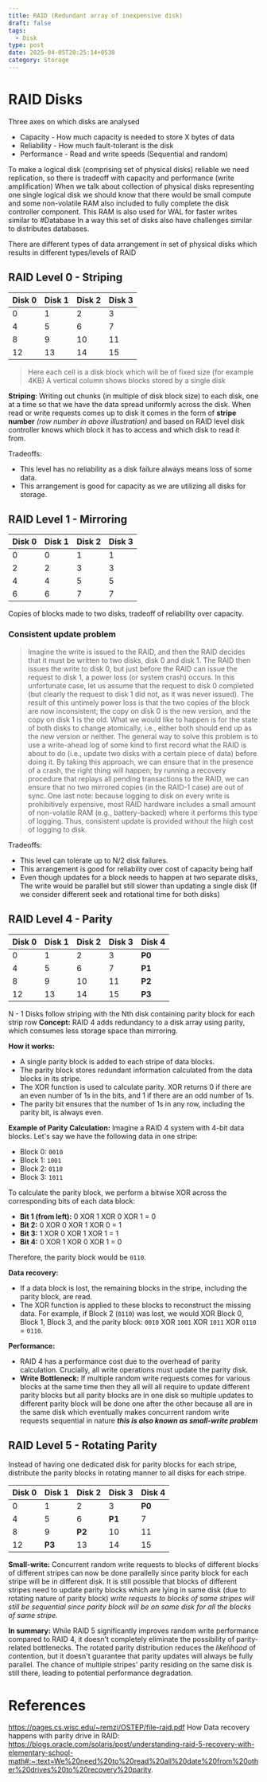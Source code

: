 ```yaml
---
title: RAID (Redundant array of inexpensive disk)
draft: false
tags:
  - Disk
type: post
date: 2025-04-05T20:25:14+0530
category: Storage
---
```


# RAID Disks

Three axes on which disks are analysed
- Capacity - How much capacity is needed to store X bytes of data
- Reliability - How much fault-tolerant is the disk  
- Performance - Read and write speeds (Sequential and random)

To make a logical disk (comprising set of physical disks) reliable we need replication, so there is tradeoff with capacity and performance (write amplification)
When we talk about collection of physical disks representing one single logical disk we should know that there would be small compute and some non-volatile RAM also included to fully complete the disk controller component. This RAM is also used for WAL for faster writes similar to #Database 
In a way this set of disks also have challenges similar to distributes databases.

There are different types of data arrangement in set of physical disks which results in different types/levels of RAID
## RAID Level 0 - Striping

| Disk 0 | Disk 1 | Disk 2 | Disk 3 |
| ------ | ------ | ------ | ------ |
| 0      | 1      | 2      | 3      |
| 4      | 5      | 6      | 7      |
| 8      | 9      | 10     | 11     |
| 12     | 13     | 14     | 15     |
> Here each cell is a disk block which will be of fixed size (for example 4KB)
> A vertical column shows blocks stored by a single disk

**Striping**: Writing out chunks (in multiple of disk block size) to each disk, one at a time so that we have the data spread uniformly across the disk.
When read or write requests comes up to disk it comes in the form of **stripe number** *(row number in above illustration)* and based on RAID level disk controller knows which block it has to access and which disk to read it from.

Tradeoffs:
- This level has no reliability as a disk failure always means loss of some data.
- This arrangement is good for capacity as we are utilizing all disks for storage.

## RAID Level 1 - Mirroring
| Disk 0 | Disk 1 | Disk 2 | Disk 3 |
| ------ | ------ | ------ | ------ |
| 0      | 0      | 1      | 1      |
| 2      | 2      | 3      | 3      |
| 4      | 4      | 5      | 5      |
| 6      | 6      | 7      | 7      |
Copies of blocks made to two disks, tradeoff of reliability over capacity.

### Consistent update problem
> Imagine the write is issued to the RAID, and then the RAID decides that it must be written to two disks, disk 0 and disk 1. The RAID then issues the write to disk 0, but just before the RAID can issue the request to disk 1, a power loss (or system crash) occurs. In this unfortunate case, let us assume that the request to disk 0 completed (but clearly the request to disk 1 did not, as it was never issued). The result of this untimely power loss is that the two copies of the block are now inconsistent; the copy on disk 0 is the new version, and the copy on disk 1 is the old. What we would like to happen is for the state of both disks to change atomically, i.e., either both should end up as the new version or neither. The general way to solve this problem is to use a write-ahead log of some kind to first record what the RAID is about to do (i.e., update two disks with a certain piece of data) before doing it. By taking this approach, we can ensure that in the presence of a crash, the right thing will happen; by running a recovery procedure that replays all pending transactions to the RAID, we can ensure that no two mirrored copies (in the RAID-1 case) are out of sync. One last note: because logging to disk on every write is prohibitively expensive, most RAID hardware includes a small amount of non-volatile RAM (e.g., battery-backed) where it performs this type of logging. Thus, consistent update is provided without the high cost of logging to disk.


Tradeoffs:
- This level can tolerate up to N/2 disk failures.
- This arrangement is good for reliability over cost of capacity being half
- Even though updates for a block needs to happen at two separate disks, The write would be parallel but still slower than updating a single disk (If we consider different seek and rotational time for both disks)

## RAID Level 4 - Parity

| Disk 0 | Disk 1 | Disk 2 | Disk 3 | Disk 4 |
| ------ | ------ | ------ | ------ | ------ |
| 0      | 1      | 2      | 3      | **P0** |
| 4      | 5      | 6      | 7      | **P1** |
| 8      | 9      | 10     | 11     | **P2** |
| 12     | 13     | 14     | 15     | **P3** |
N - 1 Disks follow striping with the Nth disk containing parity block for each strip row
**Concept:** RAID 4 adds redundancy to a disk array using parity, which consumes less storage space than mirroring.

**How it works:**
- A single parity block is added to each stripe of data blocks.
- The parity block stores redundant information calculated from the data blocks in its stripe.
- The XOR function is used to calculate parity. XOR returns 0 if there are an even number of 1s in the bits, and 1 if there are an odd number of 1s.  
- The parity bit ensures that the number of 1s in any row, including the parity bit, is always even.

**Example of Parity Calculation:**
Imagine a RAID 4 system with 4-bit data blocks. Let's say we have the following data in one stripe:

- Block 0: `0010`
- Block 1: `1001`
- Block 2: `0110`
- Block 3: `1011`

To calculate the parity block, we perform a bitwise XOR across the corresponding bits of each data block:
- **Bit 1 (from left):** 0 XOR 1 XOR 0 XOR 1 = 0
- **Bit 2:** 0 XOR 0 XOR 1 XOR 0 = 1
- **Bit 3:** 1 XOR 0 XOR 1 XOR 1 = 1
- **Bit 4:** 0 XOR 1 XOR 0 XOR 1 = 0

Therefore, the parity block would be `0110`.

**Data recovery:**
- If a data block is lost, the remaining blocks in the stripe, including the parity block, are read.
- The XOR function is applied to these blocks to reconstruct the missing data. For example, if Block 2 (`0110`) was lost, we would XOR Block 0, Block 1, Block 3, and the parity block: `0010` XOR `1001` XOR `1011` XOR `0110` = `0110`.

**Performance:**
- RAID 4 has a performance cost due to the overhead of parity calculation. Crucially, all write operations must update the parity disk.
- **Write Bottleneck:** If multiple random write requests comes for various blocks at the same time then they all will all require to update different parity blocks but all parity blocks are in one disk so multiple updates to different parity block will be done one after the other because all are in the same disk which eventually makes concurrent random write requests sequential in nature ***this is also known as small-write problem***

## RAID Level 5 - Rotating Parity

Instead of having one dedicated disk for parity blocks for each stripe, distribute the parity blocks in rotating manner to all disks for each stripe.

| Disk 0 | Disk 1 | Disk 2 | Disk 3 | Disk 4 |
| ------ | ------ | ------ | ------ | ------ |
| 0      | 1      | 2      | 3      | **P0** |
| 4      | 5      | 6      | **P1** | 7      |
| 8      | 9      | **P2** | 10     | 11     |
| 12     | **P3** | 13     | 14     | 15     |
**Small-write:** Concurrent random write requests to blocks of different blocks of different stripes can now be done parallelly since parity block for each stripe will be in different disk.
It is still possible that blocks of different stripes need to update parity blocks which are lying in same disk (due to rotating nature of parity block)
*write requests to blocks of same stripes will still be sequential since parity block will be on same disk for all the blocks of same stripe.*

**In summary:** While RAID 5 significantly improves random write performance compared to RAID 4, it doesn't completely eliminate the possibility of parity-related bottlenecks. The rotated parity distribution reduces the _likelihood_ of contention, but it doesn't guarantee that parity updates will always be fully parallel. The chance of multiple stripes' parity residing on the same disk is still there, leading to potential performance degradation.
# References

https://pages.cs.wisc.edu/~remzi/OSTEP/file-raid.pdf
How Data recovery happens with parity drive in RAID: https://blogs.oracle.com/solaris/post/understanding-raid-5-recovery-with-elementary-school-math#:~:text=We%20need%20to%20read%20all%20date%20from%20other%20drives%20to%20recovery%20parity.